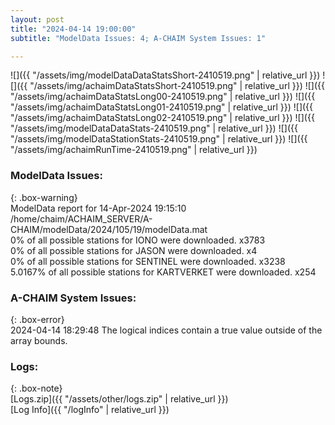 ```yaml
---
layout: post
title: "2024-04-14 19:00:00"
subtitle: "ModelData Issues: 4; A-CHAIM System Issues: 1"

---
```


![]({{ "/assets/img/modelDataDataStatsShort-2410519.png" | relative_url }})
![]({{ "/assets/img/achaimDataStatsShort-2410519.png" | relative_url }})
![]({{ "/assets/img/achaimDataStatsLong00-2410519.png" | relative_url }})
![]({{ "/assets/img/achaimDataStatsLong01-2410519.png" | relative_url }})
![]({{ "/assets/img/achaimDataStatsLong02-2410519.png" | relative_url }})
![]({{ "/assets/img/modelDataDataStats-2410519.png" | relative_url }})
![]({{ "/assets/img/modelDataStationStats-2410519.png" | relative_url }})
![]({{ "/assets/img/achaimRunTime-2410519.png" | relative_url }})


### ModelData Issues:  
  
{: .box-warning}  
 ModelData report for 14-Apr-2024 19:15:10   
 /home/chaim/ACHAIM_SERVER/A-CHAIM/modelData/2024/105/19/modelData.mat   
 0% of all possible stations for IONO were downloaded. x3783   
 0% of all possible stations for JASON were downloaded. x4   
 0% of all possible stations for SENTINEL were downloaded. x3238   
 5.0167% of all possible stations for KARTVERKET were downloaded. x254   
  
### A-CHAIM System Issues:  
  
{: .box-error}  
2024-04-14 18:29:48 The logical indices contain a true value outside of the array bounds.  

### Logs:  
  
{: .box-note}  
[Logs.zip]({{ "/assets/other/logs.zip" | relative_url }})  
[Log Info]({{ "/logInfo" | relative_url }})  
